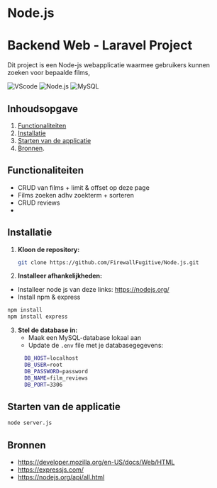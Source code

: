 # Node.js
# Backend Web - Laravel Project
Dit project is een Node-js webapplicatie waarmee gebruikers kunnen zoeken voor bepaalde films, 

![VScode](https://img.shields.io/badge/VScode-v1.96.2-blue?style=for-the-badge&logo=visual-studio-code&logoColor=white&labelColor=000000)
![Node.js](https://img.shields.io/badge/Node.js-v20.18.1-green?style=for-the-badge&logo=node.js&logoColor=white&labelColor=000000)
![MySQL](https://img.shields.io/badge/MySQL-v8.0.40-yellow?style=for-the-badge&logo=MySQL&logoColor=white&labelColor=000000)

## Inhoudsopgave

1. [Functionaliteiten](#functionaliteiten)
2. [Installatie](#installatie)
3. [Starten van de applicatie](#starten-van-de-applicatie)
4. [Bronnen](#bronnen).


## Functionaliteiten

- CRUD van films + limit & offset op deze page
- Films zoeken adhv zoekterm + sorteren
- CRUD reviews
-  

## Installatie

1. **Kloon de repository:**

   ```bash
   git clone https://github.com/FirewallFugitive/Node.js.git
   ```

2. **Installeer afhankelijkheden:**

  - Installeer node js van deze links: https://nodejs.org/
  - Install npm & express
   ```bash
   npm install
   npm install express
   ```

3. **Stel de database in:**
   - Maak een MySQL-database lokaal aan
   - Update de `.env` file met je databasegegevens:
    ```bash
      DB_HOST=localhost
      DB_USER=root
      DB_PASSWORD=password
      DB_NAME=film_reviews
      DB_PORT=3306
    ```

## Starten van de applicatie

   ```bash
   node server.js
   ```

## Bronnen
- https://developer.mozilla.org/en-US/docs/Web/HTML
- https://expressjs.com/
- https://nodejs.org/api/all.html


